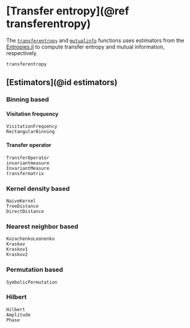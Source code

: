 # [Transfer entropy](@ref transferentropy)

The [`transferentropy`](@ref) and [`mutualinfo`](@ref) functions uses estimators from the
[Entropies.jl](https://github.com/JuliaDynamics/Entropies.jl) to compute transfer entropy
and mutual information, respectively.

```@docs
transferentropy
```

## [Estimators](@id estimators)

### Binning based

#### Visitation frequency

```@docs
VisitationFrequency
RectangularBinning
```

#### Transfer operator

```@docs
TransferOperator
invariantmeasure
InvariantMeasure
transfermatrix
```

### Kernel density based

```@docs
NaiveKernel
TreeDistance
DirectDistance
```

### Nearest neighbor based

```@docs
KozachenkoLeonenko
Kraskov
Kraskov1
Kraskov2
```

### Permutation based

```@docs
SymbolicPermutation
```

### Hilbert

```@docs
Hilbert
Amplitude
Phase
```
